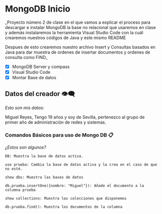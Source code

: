 # MongoDB Inicio

_Proyecto número 2 de clase en el que vamos a explicar el proceso para descargar e instalar MongoDB la base no relacional que usaremos en clase y además instalaremos la herramienta Visual Studio Code con la cuál crearemos nuestros códigos de Java y este mismo README

Despues de esto crearemos nuestro archivo Insert y Consultas basados en Java para dar muestra de ordenes de insertar documentos y ordenes de consulta como FIND_

- [x] MongoDB Server y compass
- [x] Visual Studio Code
- [x] Montar Base de datos

## Datos del creador 👁️‍🗨️

_Esto son mis datos:_

Miguel Reyes, Tengo 19 años y soy de Sevilla, pertenezco al grupo de primer año de administración de redes y sistemas.


### Comandos Básicos para uso de Mongo DB 📋

_¿Estos son algunos?_

```
DB: Muestra la base de datos activa.

use prueba: Cambia la base de datos activa y la crea en el caso de que no esté.

show dbs: Muestra las bases de datos

db.prueba.insertOne({nombre: "Miguel"}): Añade el documento a la columna prueba

show collections: Muestra las colecciones que disponemos

db.prueba.find(): Muestra los documentos de la columna
```

